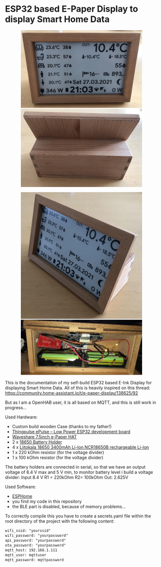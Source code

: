 # ESP32 based E-Paper Display to display Smart Home Data


<p align="center"> <img src="images/front.jpg" width="400"><img src="images/back.jpg" width="400"></p>
<p align="center"> <img src="images/side.jpg" width="400" > <img src="images/inside.jpg" width="400" ></p>

This is the documentation of my self-build ESP32 based E-Ink Display for displaying Smart Home Data. All of this is heavily inspired on this thread: https://community.home-assistant.io/t/e-paper-display/138625/92

But as I am a OpenHAB user, it is all based on MQTT, and this is still work in progress...

Used Hardware:
- Custom build wooden Case (thanks to my father!)
- [Thingpulse ePulse – Low Power ESP32 development board](https://thingpulse.com/product/epulse-low-power-esp32-development-board/) 
- [Waveshare 7.5inch e-Paper HAT](https://www.waveshare.com/wiki/7.5inch_e-Paper_HAT)
- 2 x [18650 Battery Holder](https://www.aliexpress.com/item/4000066839172.html)
- 4 x [Liitokala 18650 3400mAh Li-Ion NCR18650B rechargeable Li-lon](https://www.aliexpress.com/item/32362625564.html)
- 1 x 220 kOhm resistor (for the voltage divider)
- 1 x 100 kOhm resistor (for the voltage divider)

The battery holders are connected in serial, so that we have an output voltage of 8.4 V max and 5 V min, to monitor battery level i build a voltage divider:
Input 8.4 V
R1 = 220kOhm
R2= 100kOhm
Out: 2.625V



Used Software:
- [ESPHome](https://esphome.io/index.html)
- you find my code in this repository
- the BLE part is disabled, because of memory problems...

To correctly compile this you have to create a secrets.yaml file within the root directory of the project with the following content:
```console
wifi_ssid: "yourssid"
wifi_password: "yourpassword"
api_password: "yourpassword"
ota_password: "yourpassword"
mqtt_host: 192.168.1.111
mqtt_user: mqttuser
mqtt_password: mqttpassword
```
